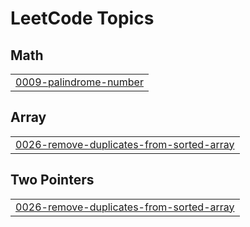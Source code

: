 <!---LeetCode Topics Start-->
# LeetCode Topics
## Math
|  |
| ------- |
| [0009-palindrome-number](https://github.com/jzvikonyaukwa/leetcode/tree/master/0009-palindrome-number) |
## Array
|  |
| ------- |
| [0026-remove-duplicates-from-sorted-array](https://github.com/jzvikonyaukwa/leetcode/tree/master/0026-remove-duplicates-from-sorted-array) |
## Two Pointers
|  |
| ------- |
| [0026-remove-duplicates-from-sorted-array](https://github.com/jzvikonyaukwa/leetcode/tree/master/0026-remove-duplicates-from-sorted-array) |
<!---LeetCode Topics End-->
